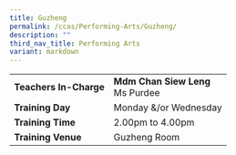 ```yaml
---
title: Guzheng
permalink: /ccas/Performing-Arts/Guzheng/
description: ""
third_nav_title: Performing Arts
variant: markdown
---
```

| | |
| --- | ---|
| **Teachers In-Charge** |**Mdm Chan Siew Leng**<br>Ms Purdee
|**Training Day**|Monday &amp;/or&nbsp;Wednesday
|**Training Time**|2.00pm to 4.00pm
|**Training Venue**|Guzheng Room